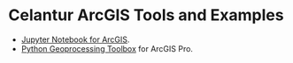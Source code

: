 Celantur ArcGIS Tools and Examples
===================================

- [Jupyter Notebook for ArcGIS](./jupyter-notebook/).
- [Python Geoprocessing Toolbox](./geoprocessing-toolbox/) for ArcGIS Pro.


